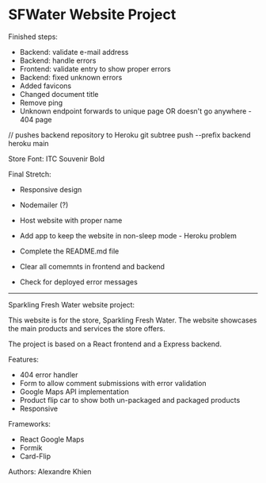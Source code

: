 # SFWater Website Project

Finished steps:
- Backend: validate e-mail address 
- Backend: handle errors
- Frontend: validate entry to show proper errors
- Backend: fixed unknown errors
- Added favicons
- Changed document title
- Remove ping
- Unknown endpoint forwards to unique page OR doesn't go anywhere - 404 page


// pushes backend repository to Heroku
git subtree push --prefix backend heroku main 

Store Font: ITC Souvenir Bold

Final Stretch:
- Responsive design
- Nodemailer (?)

- Host website with proper name
- Add app to keep the website in non-sleep mode - Heroku problem
- Complete the README.md file
- Clear all comemnts in frontend and backend
- Check for deployed error messages


------------------------------------------------------------------------------------------------------------------------------------------------

Sparkling Fresh Water website project:

This website is for the store, Sparkling Fresh Water. The website showcases the main products and services the store offers. 

The project is based on a React frontend and a Express backend. 

Features: 
- 404 error handler
- Form to allow comment submissions with error validation
- Google Maps API implementation
- Product flip car to show both un-packaged and packaged products
- Responsive

Frameworks:
- React Google Maps
- Formik
- Card-Flip

Authors: 
Alexandre Khien